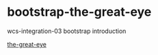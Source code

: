 # bootstrap-the-great-eye

wcs-integration-03 bootstrap introduction

[the-great-eye](https://cristina-ferreira.github.io/bootstrap-the-great-eye/)



